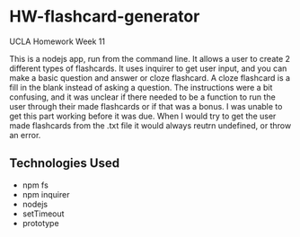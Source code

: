 # HW-flashcard-generator
UCLA Homework Week 11

This is a nodejs app, run from the command line.  It allows a user to create 2 different types of flashcards.  It uses inquirer to get user input, and you can make a basic question and answer or cloze flashcard.  A cloze flashcard is a fill in the blank instead of asking a question.  The instructions were a bit confusing, and it was unclear if there needed to be a function to run the user through their made flashcards or if that was a bonus. I was unable to get this part working before it was due. When I would try to get the user made flashcards from the .txt file it would always reutrn undefined, or throw an error.

## Technologies Used
* npm fs
* npm inquirer
* nodejs
* setTimeout
* prototype